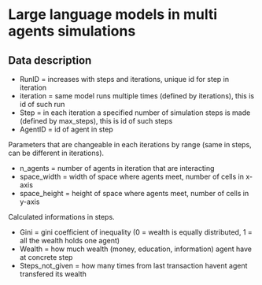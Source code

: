 # Large language models in multi agents simulations

## Data description

* RunID = increases with steps and iterations, unique id for step in iteration
* iteration = same model runs multiple times (defined by iterations), this is id of such run
* Step = in each iteration a specified number of simulation steps is made (defined by max_steps), this is id of such steps
* AgentID = id of agent in step

Parameters that are changeable in each iterations by range (same in steps, can be different in iterations).

* n_agents = number of agents in iteration that are interacting
* space_width = width of space where agents meet, number of cells in x-axis
* space_height = height of space where agents meet, number of cells in y-axis

Calculated informations in steps.

* Gini = gini coefficient of inequality (0 = wealth is equally distributed, 1 = all the wealth holds one agent)
* Wealth = how much wealth (money, education, information) agent have at concrete step
* Steps_not_given = how many times from last transaction havent agent transfered its wealth

